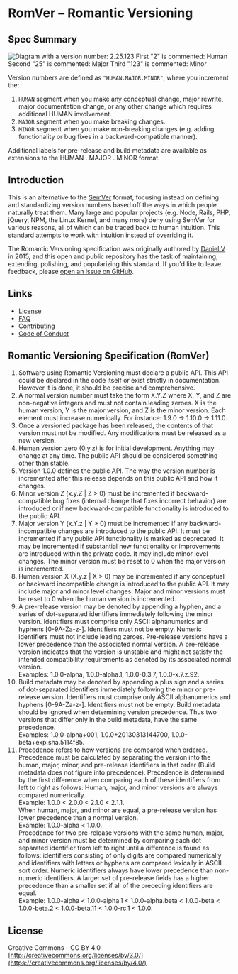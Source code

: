 # RomVer – Romantic Versioning

## Spec Summary

![Diagram with a version number: 2.25.123
First "2" is commented: Human
Second "25" is commented: Major
Third "123" is commented: Minor](./romvers.png)

Version numbers are defined as `"HUMAN.MAJOR.MINOR"`, where you increment the:

1. `HUMAN` segment when you make any conceptual change, major rewrite, major documentation change, or any other change which requires additional HUMAN involvement.
2. `MAJOR` segment when you make breaking changes.
3. `MINOR` segment when you make non-breaking changes (e.g. adding functionality or bug fixes in a backward-compatible manner).

Additional labels for pre-release and build metadata are available as extensions to the HUMAN . MAJOR . MINOR format.

## Introduction

This is an alternative to the [SemVer](https://semver.org/) format, focusing instead on defining and standardizing version numbers based off the ways in which people naturally treat them. Many large and popular projects (e.g. Node, Rails, PHP, jQuery, NPM, the Linux Kernel, and many more) deny using SemVer for various reasons, all of which can be traced back to human intuition. This standard attempts to work with intuition instead of overriding it.

The Romantic Versioning specification was originally authored by [Daniel V](https://web.archive.org/web/20221003075344/http://blog.legacyteam.info/2015/12/romver-romantic-versioning/) in 2015, and this open and public repository has the task of maintaining, extending, polishing, and popularizing this standard. If you'd like to leave feedback, please [open an issue on GitHub](https://github.com/romversioning/romver/issues).

## Links
* [License](https://creativecommons.org/licenses/by/4.0/)
* [FAQ](FAQ.md)
* [Contributing](CONTRIBUTING.md)
* [Code of Conduct](CODE_OF_CONDUCT.md)

## Romantic Versioning Specification (RomVer)

1. Software using Romantic Versioning must declare a public API. This API could be declared in the code itself or exist strictly in documentation. However it is done, it should be precise and comprehensive.
2. A normal version number must take the form X.Y.Z where X, Y, and Z are non-negative integers and must not contain leading zeroes. X is the human version, Y is the major version, and Z is the minor version. Each element must increase numerically. For instance: 1.9.0 -> 1.10.0 -> 1.11.0.
3. Once a versioned package has been released, the contents of that version must not be modified. Any modifications must be released as a new version.
4. Human version zero (0.y.z) is for initial development. Anything may change at any time. The public API should be considered something other than stable.
5. Version 1.0.0 defines the public API. The way the version number is incremented after this release depends on this public API and how it changes.
6. Minor version Z (x.y.Z | Z > 0) must be incremented if backward-compatible bug fixes (internal change that fixes incorrect behavior) are introduced or if new backward-compatible functionality is introduced to the public API.
7. Major version Y (x.Y.z | Y > 0) must be incremented if any backward-incompatible changes are introduced to the public API. It must be incremented if any public API functionality is marked as deprecated. It may be incremented if substantial new functionality or improvements are introduced within the private code. It may include minor level changes. The minor version must be reset to 0 when the major version is incremented.
8. Human version X (X.y.z | X > 0) may be incremented if any conceptual or backward incompatible change is introduced to the public API. It may include major and minor level changes. Major and minor versions must be reset to 0 when the human version is incremented.
9. A pre-release version may be denoted by appending a hyphen, and a series of dot-separated identifiers immediately following the minor version. Identifiers must comprise only ASCII alphanumerics and hyphens [0-9A-Za-z-]. Identifiers must not be empty. Numeric identifiers must not include leading zeroes. Pre-release versions have a lower precedence than the associated normal version. A pre-release version indicates that the version is unstable and might not satisfy the intended compatibility requirements as denoted by its associated normal version.<br>
Examples: 1.0.0-alpha, 1.0.0-alpha.1, 1.0.0-0.3.7, 1.0.0-x.7.z.92.
10. Build metadata may be denoted by appending a plus sign and a series of dot-separated identifiers immediately following the minor or pre-release version. Identifiers must comprise only ASCII alphanumerics and hyphens [0-9A-Za-z-]. Identifiers must not be empty. Build metadata should be ignored when determining version precedence. Thus two versions that differ only in the build metadata, have the same precedence.<br>
Examples: 1.0.0-alpha+001, 1.0.0+20130313144700, 1.0.0-beta+exp.sha.5114f85.
11. Precedence refers to how versions are compared when ordered. Precedence must be calculated by separating the version into the human, major, minor, and pre-release identifiers in that order (Build metadata does not figure into precedence). Precedence is determined by the first difference when comparing each of these identifiers from left to right as follows: Human, major, and minor versions are always compared numerically.<br>
Example: 1.0.0 < 2.0.0 < 2.1.0 < 2.1.1.<br>
When human, major, and minor are equal, a pre-release version has lower precedence than a normal version.<br>
Example: 1.0.0-alpha < 1.0.0.<br>
Precedence for two pre-release versions with the same human, major, and minor version must be determined by comparing each dot separated identifier from left to right until a difference is found as follows: identifiers consisting of only digits are compared numerically and identifiers with letters or hyphens are compared lexically in ASCII sort order. Numeric identifiers always have lower precedence than non-numeric identifiers. A larger set of pre-release fields has a higher precedence than a smaller set if all of the preceding identifiers are equal.<br>
Example: 1.0.0-alpha < 1.0.0-alpha.1 < 1.0.0-alpha.beta < 1.0.0-beta < 1.0.0-beta.2 < 1.0.0-beta.11 < 1.0.0-rc.1 < 1.0.0.

## License

Creative Commons - CC BY 4.0
[http://creativecommons.org/licenses/by/3.0/](https://creativecommons.org/licenses/by/4.0/)
